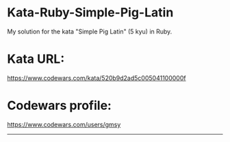 # Kata-Ruby-Simple-Pig-Latin
My solution for the kata "Simple Pig Latin" (5 kyu) in Ruby.

# Kata URL:
https://www.codewars.com/kata/520b9d2ad5c005041100000f

# Codewars profile:
https://www.codewars.com/users/gmsy

------------
